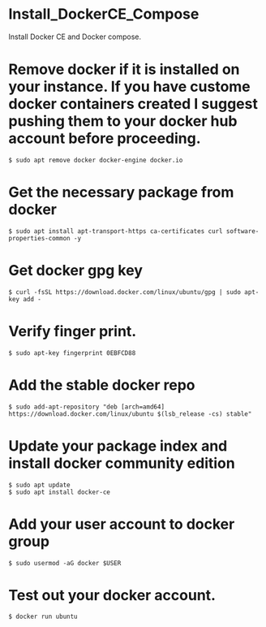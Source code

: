 # Install_DockerCE_Compose
Install Docker CE and Docker compose.

# Remove docker if it is installed on your instance.  If you have custome docker containers created I suggest pushing them to your docker hub account before proceeding. 
```
$ sudo apt remove docker docker-engine docker.io
```

# Get the necessary package from docker
```
$ sudo apt install apt-transport-https ca-certificates curl software-properties-common -y
```
# Get docker gpg key
```
$ curl -fsSL https://download.docker.com/linux/ubuntu/gpg | sudo apt-key add -
```
# Verify finger print.
```
$ sudo apt-key fingerprint 0EBFCD88
```
# Add the stable docker repo
```
$ sudo add-apt-repository "deb [arch=amd64] https://download.docker.com/linux/ubuntu $(lsb_release -cs) stable"
```
# Update your package index and install docker community edition
```
$ sudo apt update
$ sudo apt install docker-ce
```
# Add your user account to docker group
```
$ sudo usermod -aG docker $USER
```
# Test out your docker account.
```
$ docker run ubuntu
```

